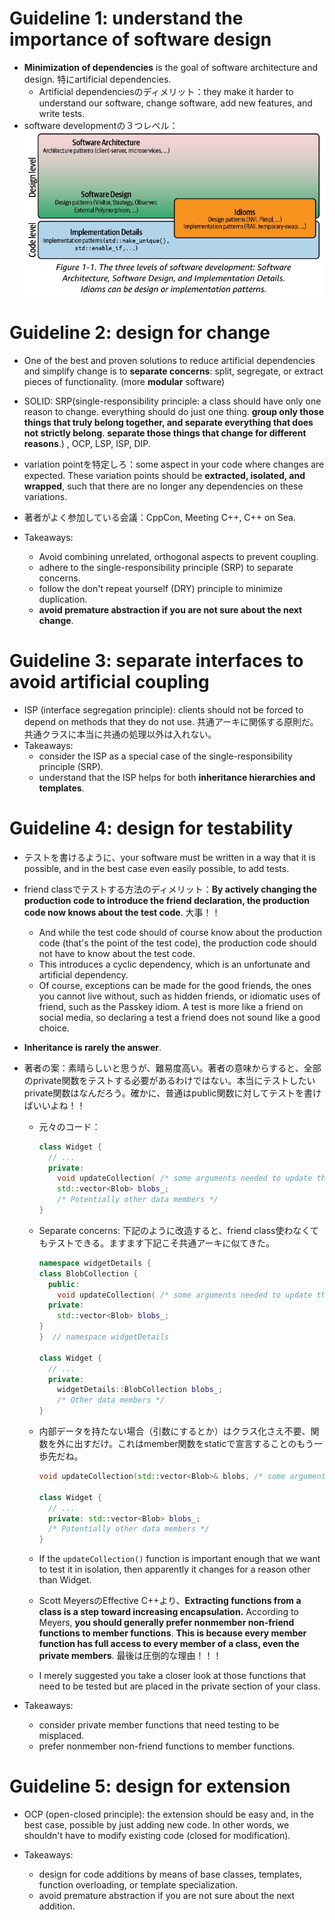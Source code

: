 # Guideline 1: understand the importance of software design

- **Minimization of dependencies** is the goal of software architecture and design. 特にartificial dependencies.
  - Artificial dependenciesのディメリット：they make it harder to understand our software, change software, add new features, and write tests.
- software developmentの３つレベル：![](img/software-development-levels-2023-06-03-10-31-12.png)

# Guideline 2: design for change

- One of the best and proven solutions to reduce artificial dependencies and simplify change is to **separate concerns**: split, segregate, or extract pieces of functionality. (more **modular** software)

- SOLID: SRP(single-responsibility principle: a class should have only one reason to change. everything should do just one thing. **group only those things that truly belong together, and separate everything that does not strictly belong**. **separate those things that change for different reasons**.) , OCP, LSP, ISP, DIP.
- variation pointを特定しろ：some aspect in your code where changes are expected. These variation points should be **extracted, isolated, and wrapped**, such that there are no longer any dependencies on these variations.

- 著者がよく参加している会議：CppCon, Meeting C++, C++ on Sea.
- Takeaways:
  - Avoid combining unrelated, orthogonal aspects to prevent coupling.
  - adhere to the single-responsibility principle (SRP) to separate concerns.
  - follow the don't repeat yourself (DRY) principle to minimize duplication.
  - **avoid premature abstraction if you are not sure about the next change**.

# Guideline 3: separate interfaces to avoid artificial coupling

- ISP (interface segregation principle): clients should not be forced to depend on methods that they do not use. 共通アーキに関係する原則だ。共通クラスに本当に共通の処理以外は入れない。
- Takeaways:
  - consider the ISP as a special case of the single-responsibility principle (SRP).
  - understand that the ISP helps for both **inheritance hierarchies and templates**.

# Guideline 4: design for testability

- テストを書けるように、your software must be written in a way that it is possible, and in the best case even easily possible, to add tests.
- friend classでテストする方法のディメリット：**By actively changing the production code to introduce the friend declaration, the production code now knows about the test code**. 大事！！
  - And while the test code should of course know about the production code (that's the point of the test code), the production code should not have to know about the test code.
  - This introduces a cyclic dependency, which is an unfortunate and artificial dependency.
  - Of course, exceptions can be made for the good friends, the ones you cannot live without, such as hidden friends, or idiomatic uses of friend, such as the Passkey idiom. A test is more like a friend on social media, so declaring a test a friend does not sound like a good choice.

- **Inheritance is rarely the answer**.

- 著者の案：素晴らしいと思うが、難易度高い。著者の意味からすると、全部のprivate関数をテストする必要があるわけではない。本当にテストしたいprivate関数はなんだろう。確かに、普通はpublic関数に対してテストを書けばいいよね！！

  - 元々のコード：

    ```c++
    class Widget {
      // ...
      private:
        void updateCollection( /* some arguments needed to update the collection */ );
        std::vector<Blob> blobs_;
        /* Potentially other data members */
    }
    ```

  - Separate concerns: 下記のように改造すると、friend class使わなくてもテストできる。ますます下記こそ共通アーキに似てきた。

    ```c++
    namespace widgetDetails {
    class BlobCollection {
      public:
        void updateCollection( /* some arguments needed to update the collection */ );
      private:
        std::vector<Blob> blobs_;
    }
    }  // namespace widgetDetails
    
    class Widget {
      // ...
      private:
        widgetDetails::BlobCollection blobs_;
        /* Other data members */
    }
    ```

  - 内部データを持たない場合（引数にするとか）はクラス化さえ不要、関数を外に出すだけ。これはmember関数をstaticで宣言することのもう一歩先だね。

    ```c++
    void updateCollection(std::vector<Blob>& blobs, /* some arguments needed to update the collection */);
    
    class Widget {
      // ...
      private: std::vector<Blob> blobs_;
      /* Potentially other data members */
    }
    ```

  - If the `updateCollection()` function is important enough that we want to test it in isolation, then apparently it changes for a reason other than Widget.
  - Scott MeyersのEffective C++より、**Extracting functions from a class is a step toward increasing encapsulation.** According to Meyers, **you should generally prefer nonmember non-friend functions to member functions**. **This is because every member function has full access to every member of a class, even the private members**. 最後は圧倒的な理由！！！
  - I merely suggested you take a closer look at those functions that need to be tested but are placed in the private section of your class.

- Takeaways:
  - consider private member functions that need testing to be misplaced.
  - prefer nonmember non-friend functions to member functions.

# Guideline 5: design for extension

- OCP (open-closed principle): the extension should be easy and, in the best case, possible by just adding new code. In other words, we shouldn't have to modify existing code (closed for modification).

- Takeaways:
  - design for code additions by means of base classes, templates, function overloading, or template specialization.
  - avoid premature abstraction if you are not sure about the next addition.